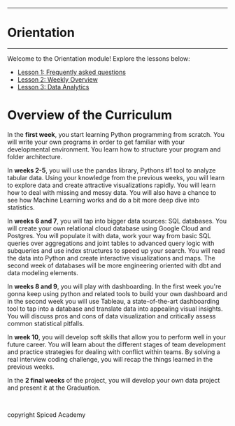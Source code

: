 
---
# Orientation
---


Welcome to the Orientation module! Explore the lessons below:

- [Lesson 1: Frequently asked questions](faq.md)
- [Lesson 2: Weekly Overview](overview.md)
- [Lesson 3: Data Analytics](data-analytics.md)

# Overview of the Curriculum

<i class="fas fa-rocket"></i> In the **first week**, you start learning Python programming from scratch. You will write your own programs in order to get familiar with your developmental environment. You learn how to structure your program and folder architecture.

<i class="fas fa-table"></i> In **weeks 2-5**, you will use the pandas library, Pythons #1 tool to analyze tabular data. Using your knowledge from the previous weeks, you will learn to explore data and create attractive visualizations rapidly. You will learn how to deal with missing and messy data. You will also have a chance to see how Machine Learning works and do a bit more deep dive into statistics.

<i class="fas fa-database"></i> In **weeks 6 and 7**, you will tap into bigger data sources: SQL databases. You will create your own relational cloud database using Google Cloud and Postgres. You will populate it with data, work your way from basic SQL queries over aggregations and joint tables to advanced query logic with subqueries and use index structures to speed up your search. You will read the data into Python and create interactive visualizations and maps. The second week of databases will be more engineering oriented with dbt and data modeling elements.

<i class="fas fa-columns"></i> In **weeks 8 and 9**, you will play with dashboarding. In the first week you're gonna keep using python and related tools to build your own dashboard and in the second week you will use Tableau, a state-of-the-art dashboarding tool to tap into a database and translate data into appealing visual insights. You will discuss pros and cons of data visualization and critically assess common statistical pitfalls.

<i class="fas fa-users"></i> In **week 10**, you will develop soft skills that allow you to perform well in your future career. You will learn about the different stages of team development and practice strategies for dealing with conflict within teams. By solving a real interview coding challenge, you will recap the things learned in the previous weeks. 

<i class="fas fa-user-graduate"></i> In the **2 final weeks** of the project, you will develop your own data project and present it at the Graduation.

<br>

copyright Spiced Academy

